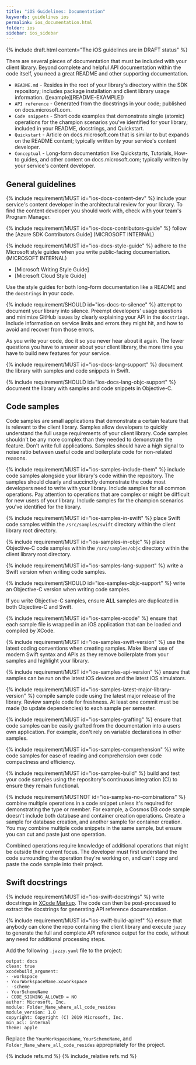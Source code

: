 ```yaml
---
title: "iOS Guidelines: Documentation"
keywords: guidelines ios
permalink: ios_documentation.html
folder: ios
sidebar: ios_sidebar
---
```


{% include draft.html content="The iOS guidelines are in DRAFT status" %}

There are several pieces of documentation that must be included with your client library. Beyond complete and helpful API documentation within the code itself, you need a great README and other supporting documentation.

* `README.md` - Resides in the root of your library's directory within the SDK repository; includes package installation and client library usage information. ([example][README-EXAMPLE])
* `API reference` - Generated from the docstrings in your code; published on docs.microsoft.com. 
* `Code snippets` - Short code examples that demonstrate single (atomic) operations for the champion scenarios you've identified for your library; included in your README, docstrings, and Quickstart. 
* `Quickstart` - Article on docs.microsoft.com that is similar to but expands on the README content; typically written by your service's content developer. 
* `Conceptual` - Long-form documentation like Quickstarts, Tutorials, How-to guides, and other content on docs.microsoft.com; typically written by your service's content developer. 

## General guidelines

{% include requirement/MUST id="ios-docs-content-dev" %} include your service's content developer in the architectural review for your library. To find the content developer you should work with, check with your team's Program Manager.

{% include requirement/MUST id="ios-docs-contributors-guide" %} follow the [Azure SDK Contributors Guide] (MICROSOFT INTERNAL)

{% include requirement/MUST id="ios-docs-style-guide" %} adhere to the Microsoft style guides when you write public-facing documentation. (MICROSOFT INTERNAL)

* [Microsoft Writing Style Guide]
* [Microsoft Cloud Style Guide]

Use the style guides for both long-form documentation like a README and the `docstrings` in your code.

{% include requirement/SHOULD id="ios-docs-to-silence" %} attempt to document your library into silence. Preempt developers' usage questions and minimize GitHub issues by clearly explaining your API in the `docstrings`. Include information on service limits and errors they might hit, and how to avoid and recover from those errors.

As you write your code, doc it so you never hear about it again. The fewer questions you have to answer about your client library, the more time you have to build new features for your service.

{% include requirement/MUST id="ios-docs-lang-support" %} document the library with samples and code snippets in Swift.

{% include requirement/SHOULD id="ios-docs-lang-objc-support" %} document the library with samples and code snippets in Objective-C.

## Code samples

Code samples are small applications that demonstrate a certain feature that is relevant to the client library.  Samples allow developers to quickly understand the full usage requirements of your client library. Code samples shouldn't be any more complex than they needed to demonstrate the feature. Don't write full applications. Samples should have a high signal to noise ratio between useful code and boilerplate code for non-related reasons.

{% include requirement/MUST id="ios-samples-include-them" %} include code samples alongside your library's code within the repository. The samples should clearly and succinctly demonstrate the code most developers need to write with your library. Include samples for all common operations.  Pay attention to operations that are complex or might be difficult for new users of your library. Include samples for the champion scenarios you've identified for the library.

{% include requirement/MUST id="ios-samples-in-swift" %} place Swift code samples within the `/src/samples/swift` directory within the client library root directory.

{% include requirement/MUST id="ios-samples-in-objc" %} place Objective-C code samples within the `/src/samples/objc` directory within the client library root directory.

{% include requirement/MUST id="ios-samples-lang-support" %} write a Swift version when writing code samples.  

{% include requirement/SHOULD id="ios-samples-objc-support" %} write an Objective-C version when writing code samples.  

If you write Objective-C samples, ensure **ALL** samples are duplicated in both Objective-C and Swift. 

{% include requirement/MUST id="ios-samples-xcode" %} ensure that each sample file is wrapped in an iOS application that can be loaded and compiled by XCode.

{% include requirement/MUST id="ios-samples-swift-version" %} use the latest coding conventions when creating samples. Make liberal use of modern Swift syntax and APIs as they remove boilerplate from your samples and highlight your library.

{% include requirement/MUST id="ios-samples-api-version" %} ensure that samples can be run on the latest iOS devices and the latest iOS simulators. 

{% include requirement/MUST id="ios-samples-latest-major-library-version" %} compile sample code using the latest major release of the library. Review sample code for freshness.  At least one commit must be made (to update dependencies) to each sample per semester.

{% include requirement/MUST id="ios-samples-grafting" %} ensure that code samples can be easily grafted from the documentation into a users own application.  For example, don't rely on variable declarations in other samples.

{% include requirement/MUST id="ios-samples-comprehension" %} write code samples for ease of reading and comprehension over code compactness and efficiency.

{% include requirement/MUST id="ios-samples-build" %} build and test your code samples using the repository's continuous integration (CI) to ensure they remain functional.

{% include requirement/MUSTNOT id="ios-samples-no-combinations" %} combine multiple operations in a code snippet unless it's required for demonstrating the type or member. For example, a Cosmos DB code sample doesn't include both database and container creation operations.  Create a sample for database creation, and another sample for container creation.  You may combine multiple code snippets in the same sample, but ensure you can cut and paste just one operation.

Combined operations require knowledge of additional operations that might be outside their current focus. The developer must first understand the code surrounding the operation they're working on, and can't copy and paste the code sample into their project.

## Swift docstrings

{% include requirement/MUST id="ios-swift-docstrings" %} write docstrings in [XCode Markup](https://developer.apple.com/library/archive/documentation/Xcode/Reference/xcode_markup_formatting_ref/).  The code can then be post-processed to extract the docstrings for generating API reference documentation.

{% include requirement/MUST id="ios-swift-build-apiref" %} ensure that anybody can clone the repo containing the client library and execute `jazzy` to generate the full and complete API reference output for the code, without any need for additional processing steps.

Add the following `.jazzy.yaml` file to the project:

```
output: docs
clean: true
xcodebuild_argument:
- -workspace
- YourWorkspaceName.xcworkspace
- -scheme
- YourSchemeName
- CODE_SIGNING_ALLOWED = NO
author: Microsoft, Inc.
module: Folder_Name_where_all_code_resides
module_version: 1.0
copyright: Copyright (C) 2019 Microsoft, Inc.
min_acl: internal
theme: apple
```

Replace the `YourWorkspaceName`, `YourSchemeName`, and `Folder_Name_where_all_code_resides` appropriately for the project.

{% include refs.md %}
{% include_relative refs.md %}


